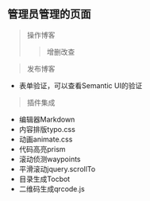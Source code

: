 ## 管理员管理的页面

> 操作博客
>> 增删改查

> 发布博客
- 表单验证，可以查看Semantic UI的验证

> 插件集成
- 编辑器Markdown
- 内容排版typo.css
- 动画animate.css
- 代码高亮prism
- 滚动侦测waypoints
- 平滑滚动jquery.scrollTo
- 目录生成Tocbot
- 二维码生成qrcode.js